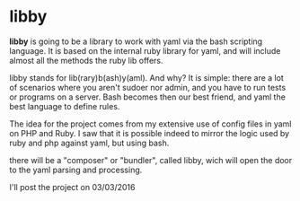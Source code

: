 # libby
**libby** is going to be a library to work with yaml via the bash scripting language.
It is based on the internal ruby library for yaml, and will include almost all the methods the ruby lib offers.

libby stands for lib(rary)b(ash)y(aml).
And why? It is simple: there are a lot of scenarios where you aren't sudoer nor admin, and you have to run tests or programs on a server. Bash becomes then our best friend, and yaml the best language to define rules.

The idea for the project comes from my extensive use of config files in yaml on PHP and Ruby. I saw that it is possible indeed to mirror the logic used by ruby and php against yaml, but using bash.

there will be a "composer" or "bundler", called libby, wich will open the door to the yaml parsing and processing.

I'll post the project on 03/03/2016
